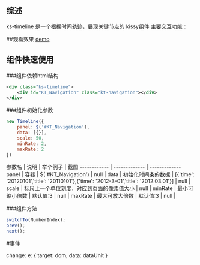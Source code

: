 ## 综述

ks-timeline 是一个根据时间轨迹，展现关键节点的 kissy组件
主要交互功能：

##观看效果
[demo](../demo/index.html)


## 组件快速使用

###组件依赖html结构
```xml
<div class="ks-timeline">
    <div id="KT_Navigation" class="kt-navigation"></div>
</div>
```

###组件初始化参数

```javascript
new Timeline({
    panel: $('#KT_Navigation'),
    data: [{}],
    scale: 50,
    minRate: 2,
    maxRate: 2
})
```

参数名 | 说明 | 举个例子 | 截图
------------ | ------------- | -------------
panel  | 容器 | $('#KT_Navigation') | null |
data   | 初始化时间条的数据 | [{'time': '20120101','title': '20110101'},{'time': '2012-3-01','title': '2012.03.01'}] | null |
scale  | 标尺上一个单位刻度，对应到页面的像素值大小 | null |
minRate | 最小可缩小倍数 | 默认值:3 | null |
maxRate | 最大可放大倍数 | 默认值:3 | null |


###组件方法

```javascript
switchTo(NumberIndex);
prev();
next();
```

#事件

change: 
e: {
    target: dom,
    data: dataUnit
}

